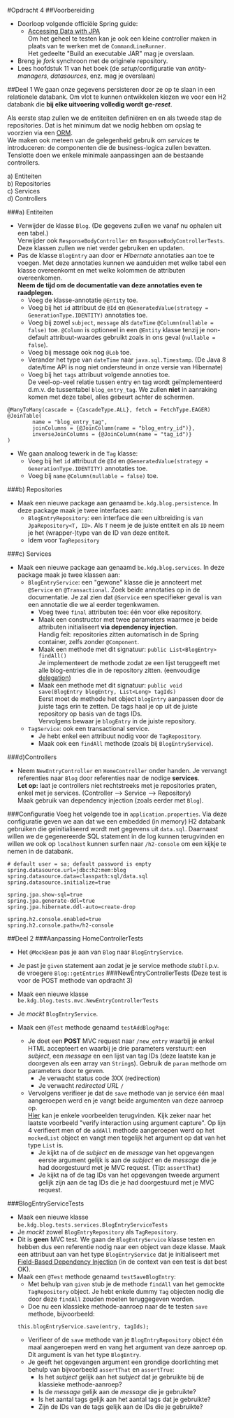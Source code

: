#Opdracht 4
##Voorbereiding
* Doorloop volgende officiële Spring guide:
    * [Accessing Data with JPA](https://spring.io/guides/gs/accessing-data-jpa/)  
      Om het geheel te testen kan je ook een kleine controller maken
      in plaats van te werken met de `CommandLineRunner`.  
      Het gedeelte "Build an executable JAR" mag je overslaan.
* Breng je _fork_ synchroon met de originele repository.
* Lees hoofdstuk 11 van het boek (de _setup_/configuratie van
_entity-managers_, _datasources_, enz. mag je overslaan)

##Deel 1
We gaan onze gegevens persisteren door ze op te slaan
in een relationele databank. Om vlot te kunnen
ontwikkelen kiezen we voor een H2 databank die **bij
elke uitvoering volledig wordt ge-_reset_**.

Als eerste stap zullen we de entiteiten definiëren en
en als tweede stap de repositories. Dat is het minimum
dat we nodig hebben om opslag te voorzien via een
[ORM](https://en.wikipedia.org/wiki/Object-relational_mapping).  
We maken ook meteen van de gelegenheid gebruik om
_services_ te introduceren: de componenten die de
business-logica zullen bevatten.  
Tenslotte doen we enkele minimale aanpassingen aan
de bestaande controllers.

a) Entiteiten  
b) Repositories  
c) Services  
d) Controllers

###a) Entiteiten
* Verwijder de klasse `Blog`. (De gegevens zullen we
  vanaf nu ophalen uit een tabel.)  
  Verwijder ook `ResponseBodyController` en `ResponseBodyControllerTests`.
  Deze klassen zullen we niet verder gebruiken en updaten.
* Pas de klasse `BlogEntry` aan door er _Hibernate_
  annotaties aan toe te voegen. Met deze annotaties
  kunnen we aanduiden met welke tabel een klasse
  overeenkomt en met welke kolommen de attributen overeenkomen.  
  **Neem de tijd om de documentatie van deze annotaties
  even te raadplegen.**
  * Voeg de klasse-annotatie `@Entity` toe.
  * Voeg bij het `id` attribuut de `@Id` en
  `@GeneratedValue(strategy = GenerationType.IDENTITY)`
  annotaties toe.
  * Voeg bij zowel `subject`, `message` als `dateTime`
  `@Column(nullable = false)` toe. `@Column` is optioneel
  in een `@Entity` klasse tenzij je non-default
  attribuut-waardes gebruikt zoals in ons geval (`nullable = false`).
  * Voeg bij message ook nog `@Lob` toe.
  * Verander het type van `dateTime` naar `java.sql.Timestamp`.
  (De Java 8 date/time API is nog niet ondersteund in
  onze versie van Hibernate)
  * Voeg bij het `tags` attribuut volgende annoties toe.  
  De veel-op-veel relatie tussen entry en tag wordt
  geïmplementeerd d.m.v. de
  tussentabel `blog_entry_tag`. We zullen **niet**
  in aanraking komen met deze tabel, alles gebeurt achter de
  schermen.
```
@ManyToMany(cascade = {CascadeType.ALL}, fetch = FetchType.EAGER)
@JoinTable(
        name = "blog_entry_tag",
        joinColumns = {@JoinColumn(name = "blog_entry_id")},
        inverseJoinColumns = {@JoinColumn(name = "tag_id")}
)
```
* We gaan analoog tewerk in de `Tag` klasse:
  * Voeg bij het `id` attribuut de `@Id` en
  `@GeneratedValue(strategy = GenerationType.IDENTITY)`
  annotaties toe.
  * Voeg bij `name` `@Column(nullable = false)` toe.

###b) Repositories
* Maak een nieuwe package aan genaamd `be.kdg.blog.persistence`.
In deze package maak je twee interfaces aan:
  * `BlogEntryRepository`: een interface die een uitbreiding is
  van `JpaRepository<T, ID>`. Als `T` neem je de juiste entiteit
  en als `ID` neem je het (wrapper-)type van de ID van deze entiteit.
  * Idem voor `TagRepository`

###c) Services
* Maak een nieuwe package aan genaamd `be.kdg.blog.services`.
In deze package maak je twee klassen aan:
  * `BlogEntryService`: een "gewone" klasse die je annoteert met
  `@Service` en `@Transactional`. Zoek beide annotaties op in de
  documentatie. Je zal zien dat `@Service` een specifieker
  geval is van een annotatie die we al eerder tegenkwamen.
    * Voeg twee `final` attributen toe: één voor elke repository.
    * Maak een constructor met twee parameters waarmee je beide
    attributen initialiseert **via dependency injection**.  
    Handig feit: repositories zitten automatisch in de Spring container,
    zelfs zonder `@Component`.
    * Maak een methode met dit signatuur: `public List<BlogEntry> findAll()`  
    Je implementeert de methode zodat ze een lijst teruggeeft met
    alle blog-entries die in de repository zitten.
    (eenvoudige [delegation](https://en.wikipedia.org/wiki/Delegation_pattern))
    * Maak een methode met dit signatuur: `public void save(BlogEntry blogEntry, List<Long> tagIds)`  
    Eerst moet de methode het object `blogEntry` aanpassen door de juiste tags erin te zetten.
    De tags haal je op uit de juiste repository op basis van de tags IDs.  
    Vervolgens bewaar je `blogEntry` in de juiste repository. 
  * `TagService`: ook een transactional service.
    * Je hebt enkel een attribuut nodig voor de `TagRepository`.
    * Maak ook een `findAll` methode (zoals bij `BlogEntryService`).

###d)Controllers
* Neem `NewEntryController` en `HomeController` onder handen.
Je vervangt referenties naar `Blog` door referenties naar de
nodige **services**.  
**Let op:** laat je controllers niet rechtstreeks met je repositories
praten, enkel met je services. (Controller --> Service --> Repository)  
Maak gebruik van dependency injection (zoals eerder met `Blog`).

###Configuratie
Voeg het volgende toe in `application.properties`.
Via deze configuratie geven we aan dat we een embedded
(in memory) H2 databank gebruiken die geïnitialiseerd
wordt met gegevens uit `data.sql`. Daarnaast willen we
de gegenereerde SQL statement in de log kunnen terugvinden
en willen we ook op `localhost` kunnen surfen naar
`/h2-console` om een kijkje te nemen in de databank.
```
# default user = sa; default password is empty
spring.datasource.url=jdbc:h2:mem:blog
spring.datasource.data=classpath:sql/data.sql
spring.datasource.initialize=true

spring.jpa.show-sql=true
spring.jpa.generate-ddl=true
spring.jpa.hibernate.ddl-auto=create-drop

spring.h2.console.enabled=true
spring.h2.console.path=/h2-console
```

##Deel 2
###Aanpassing HomeControllerTests
* Het `@MockBean` pas je aan van `Blog` naar `BlogEntryService`.
* Je past je `given` statement aan zodat je je service methode
_stubt_ i.p.v. de vroegere `Blog::getEntries`
###NewEntryControllerTests
(Deze test is voor de POST methode van opdracht 3)

* Maak een nieuwe klasse `be.kdg.blog.tests.mvc.NewEntryControllerTests`
* Je _mockt_ `BlogEntryService`.
* Maak een `@Test` methode genaamd `testAddBlogPage`:
  * Je doet een **POST** MVC request naar `/new_entry` waarbij je enkel HTML
  accepteert en waarbij je drie parameters verstuurt: een _subject_,
  een _message_
  en een lijst van tag IDs (deze laatste kan je doorgeven als een
  array van `String`s). Gebruik de `param` methode om parameters
  door te geven.
    * Je verwacht status code 3XX (redirection)
    * Je verwacht _redirected URL_ `/`
  * Vervolgens verifieer je dat de `save` methode van je service
  één maal aangeroepen werd en je vangt beide argumenten van deze
  aanroep op.  
  [Hier](http://www.baeldung.com/mockito-verify) kan je enkele
  voorbeelden terugvinden. Kijk zeker naar het laatste voorbeeld
  "verify interaction using argument capture". Op lijn 4
  verifieert men of de `addAll` methode aangeroepen werd op
  het `mockedList` object en vangt men tegelijk het argument op
  dat van het type `List` is.
    * Je kijkt na of de _subject_ en de _message_ van het opgevangen
    eerste argument gelijk is aan de _subject_ en de _message_ die
    je had doorgestuurd met je MVC request. (Tip: `assertThat`)
    * Je kijkt na of de tag IDs van het opgevangen tweede
    argument gelijk zijn aan de tag IDs die
    je had doorgestuurd met je MVC request.

###BlogEntryServiceTests
* Maak een nieuwe klasse `be.kdg.blog.tests.services.BlogEntryServiceTests`
* Je _mockt_ zowel `BlogEntryRepository` als `TagRepository`.
* Dit is **geen** MVC test. We gaan de `BlogEntryService` klasse
testen en hebben dus een referentie nodig naar een object van
deze klasse. Maak een attribuut aan van het type `BlogEntryService`
dat je initialiseert met [Field-Based Dependency Injection](http://www.baeldung.com/inversion-control-and-dependency-injection-in-spring)
(in de context van een test is dat best OK).
* Maak een `@Test` methode genaamd `testSaveBlogEntry`:
  * Met behulp van `given` stub je de methode `findAll` van het gemockte
  `TagRepository` object. Je hebt enkele dummy `Tag` objecten nodig die
  door deze `findAll` zouden moeten teruggegeven worden.
  * Doe nu een klassieke methode-aanroep naar de te testen `save` methode,
  bijvoorbeeld:
  ```
  this.blogEntryService.save(entry, tagIds);
  ```
  * Verifieer of de `save` methode van je `BlogEntryRepository` object
  één maal aangeroepen werd en vang het argument van deze aanroep op.
  Dit argument is van het type `BlogEntry`.
  * Je geeft het opgevangen argument een grondige doorlichting met behulp van
  bijvoorbeeld `assertThat` en `assertTrue`:
    * Is het _subject_ gelijk aan het _subject_ dat je gebruikte bij de
    klassieke methode-aanroep?
    * Is de _message_ gelijk aan de _message_ die je gebruikte?
    * Is het aantal tags gelijk aan het aantal tags dat je gebruikte?
    * Zijn de IDs van de tags gelijk aan de IDs die je gebruikte?

